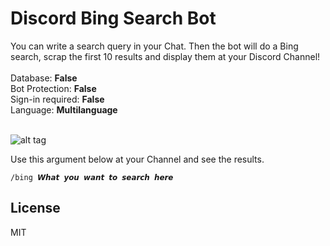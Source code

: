 # Discord Bing Search Bot
You can write a search query in your Chat. Then the bot will do a Bing search, scrap the first 10 results and display them at your Discord Channel!
<br />
<br />
Database: **False**
<br />
Bot Protection: **False**
<br />
Sign-in required: **False**
<br />
Language: **Multilanguage**
<br />
<br />

![alt tag](https://i.imgur.com/jmVw6Da.jpg)

Use this argument below at your Channel and see the results.
```   
/bing 𝙒𝙝𝙖𝙩 𝙮𝙤𝙪 𝙬𝙖𝙣𝙩 𝙩𝙤 𝙨𝙚𝙖𝙧𝙘𝙝 𝙝𝙚𝙧𝙚
```  


## License  
MIT
